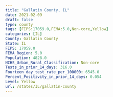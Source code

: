 ```yaml
---
title: "Gallatin County, IL"
date: 2021-02-09
draft: false
type: county
tags: [FIPS:17059.0,FEMA:5.0,Non-core,Yellow]
categories: [IL]
County: Gallatin County
State: IL
FIPS: 17059.0
FEMA_Region: 5.0
Population: 4828.0
NCHS_Urban_Rural_Classification: Non-core
Tests_in_prior_14_days: 316.0
Fourteen_day_test_rate_per_100000: 6545.0
Percent_Positivity_in_prior_14_days: 0.054
Level: Yellow
url: /states/IL/gallatin-county
---
```



